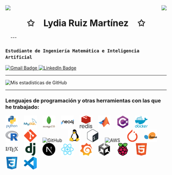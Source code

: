 <!-- Pétalos más pequeños -->
<img align="left" src="https://user-images.githubusercontent.com/65187002/144930161-2f783401-8d27-4fdf-a2f7-cc0ba32f1f1f.gif" height="120">
<img align="right" src="https://user-images.githubusercontent.com/65187002/144930161-2f783401-8d27-4fdf-a2f7-cc0ba32f1f1f.gif" height="120">

<!-- Título (sin <p> envolviendo) -->
<h1 align="center">✩&emsp;Lydia Ruiz Martínez&emsp;✩</h1>
---

### **`Estudiante de Ingeniería Matemática e Inteligencia Artificial`**

<div id="badges" align="left">
    <a href="mailto:lydia.ruiz.mart@gmail.com">
    <img src="https://img.shields.io/badge/Gmail-D14836?style=for-the-badge&logo=gmail&logoColor=white" alt="Gmail Badge"/>
  </a>
  <a href="https://www.linkedin.com/in/lydia-ruiz-martínez/?locale=en_US">
    <img src="https://img.shields.io/badge/LinkedIn-blue?style=for-the-badge&logo=linkedin&logoColor=white" alt="LinkedIn Badge"/>
  </a>
</div>

---

![Mis estadísticas de GitHub](https://github-readme-stats.vercel.app/api?username=LydiaRuizMartinez&count_private=true&show_icons=true&theme=cobalt)

---

### Lenguajes de programación y otras herramientas con las que he trabajado:
<div>
    <img src="https://github.com/devicons/devicon/blob/master/icons/python/python-original-wordmark.svg" width="40" height="40" title="Python" alt="Python" style="padding-right:10px;"/>&nbsp;
    <img src="https://github.com/devicons/devicon/blob/master/icons/mysql/mysql-original-wordmark.svg" width="40" height="40" title="MySQL" alt="MySQL" style="padding-right:10px;"/>&nbsp;
    <img src="https://github.com/devicons/devicon/blob/master/icons/mongodb/mongodb-original-wordmark.svg" width="40" height="40" title="MongoDB" alt="MongoDB" style="padding-right:10px;"/>&nbsp;
    <img src="https://github.com/devicons/devicon/blob/master/icons/neo4j/neo4j-original-wordmark.svg" width="40" height="40" title="Neo4j" alt="Neo4j" style="padding-right:10px;"/>&nbsp;
    <img src="https://github.com/devicons/devicon/blob/master/icons/redis/redis-original-wordmark.svg" width="40" height="40" title="Redis" alt="Redis" style="padding-right:10px;"/>&nbsp;
    <img src="https://github.com/devicons/devicon/blob/master/icons/matlab/matlab-original.svg" width="40" height="40" title="Matlab" alt="Matlab" style="padding-right:10px;"/>&nbsp;
    <img src="https://github.com/devicons/devicon/blob/master/icons/csharp/csharp-original.svg" width="40" height="40" title="C#" alt="C#" style="padding-right:10px;"/>&nbsp;
    <img src="https://github.com/devicons/devicon/blob/master/icons/docker/docker-plain-wordmark.svg" width="40" height="40" title="Docker" alt="Docker" style="padding-right:10px;"/>&nbsp;
    <img src="https://github.com/devicons/devicon/blob/master/icons/r/r-original.svg" width="40" height="40" title="R" alt="R" style="padding-right:10px;"/>&nbsp;
    <img src="https://github.com/devicons/devicon/blob/master/icons/git/git-original.svg" width="40" height="40" title="Git" alt="Git" style="padding-right:10px;"/>&nbsp;
    <img src="https://cdn.jsdelivr.net/gh/devicons/devicon/icons/github/github-original.svg" width="40" height="40" title="GitHub" alt="GitHub" style="padding-right:10px;"/>&nbsp;
    <img src="https://github.com/devicons/devicon/blob/master/icons/linux/linux-original.svg" width="40" height="40" title="Linux" alt="Linux" style="padding-right:10px;"/>&nbsp;
    <img src="https://github.com/devicons/devicon/blob/master/icons/bash/bash-original.svg" width="40" height="40" title="Bash" alt="Bash" style="padding-right:10px;"/>&nbsp;
    <img src="https://cdn.jsdelivr.net/gh/devicons/devicon/icons/amazonwebservices/amazonwebservices-original-wordmark.svg" width="40" height="40" title="AWS" alt="AWS" style="padding-right:10px;"/>&nbsp;
    <img src="https://github.com/devicons/devicon/blob/master/icons/pytorch/pytorch-original.svg" width="40" height="40" title="PyTorch" alt="PyTorch" style="padding-right:10px;"/>&nbsp;
    <img src="https://github.com/devicons/devicon/blob/master/icons/scikitlearn/scikitlearn-original.svg" width="40" height="40" title="Scikit-learn" alt="Scikit-learn" style="padding-right:10px;"/>&nbsp;
    <img src="https://github.com/devicons/devicon/blob/master/icons/latex/latex-original.svg" width="40" height="40" title="LaTeX" alt="LaTeX" style="padding-right:10px;"/>&nbsp;
    <img src="https://github.com/devicons/devicon/blob/master/icons/django/django-plain.svg" width="40" height="40" title="Django" alt="Django" style="padding-right:10px;"/>&nbsp;
    <img src="https://github.com/devicons/devicon/blob/master/icons/nextjs/nextjs-original.svg" width="40" height="40" title="Next.js" alt="Next.js" style="padding-right:10px;"/>&nbsp;
    <img src="https://github.com/devicons/devicon/blob/master/icons/react/react-original.svg" width="40" height="40" title="React" alt="React" style="padding-right:10px;"/>&nbsp;
    <img src="https://github.com/devicons/devicon/blob/master/icons/grafana/grafana-original.svg" width="40" height="40" title="Grafana" alt="Grafana" style="padding-right:10px;"/>&nbsp;
    <img src="https://github.com/devicons/devicon/blob/master/icons/unity/unity-original.svg" width="40" height="40" title="Unity" alt="Unity" style="padding-right:10px;"/>&nbsp;
    <img src="https://github.com/devicons/devicon/blob/master/icons/raspberrypi/raspberrypi-original.svg" width="40" height="40" title="Raspberry Pi" alt="Raspberry Pi" style="padding-right:10px;"/>&nbsp;
    <img src="https://github.com/devicons/devicon/blob/master/icons/html5/html5-original.svg" width="40" height="40" title="HTML5" alt="HTML5" style="padding-right:10px;"/>&nbsp;
    <img src="https://github.com/devicons/devicon/blob/master/icons/css3/css3-original.svg" width="40" height="40" title="CSS3" alt="CSS3" style="padding-right:10px;"/>&nbsp;
    <img src="https://github.com/devicons/devicon/blob/master/icons/vscode/vscode-original.svg" width="40" height="40" title="Visual Studio Code" alt="Visual Studio Code" style="padding-right:10px;"/>&nbsp;
</div>


